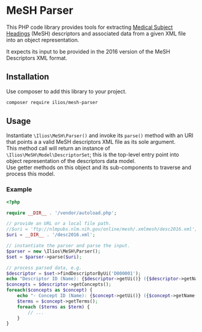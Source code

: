 # MeSH Parser

This PHP code library provides tools for extracting [Medical Subject Headings](https://www.nlm.nih.gov/mesh/) 
(MeSH) descriptors and associated data from a given XML file into an object representation.

It expects its input to be provided in the 2016 version of the MeSH Descriptors XML format.

## Installation

Use composer to add this library to your project.

```bash
composer require ilios/mesh-parser
```

## Usage

Instantiate `\Ilios\MeSH\Parser()` and invoke its `parse()` method with an URI that points a a valid MeSH descriptors 
XML file as its sole argument.  
This method call will return an instance of  `\Ilios\MeSH\Model\DescriptorSet`; this is the top-level entry point into
object representation of the descriptors data model.  
Use getter methods on this object and its sub-components to traverse and process this model.

### Example

```php
<?php

require __DIR__ . '/vendor/autoload.php';

// provide an URL or a local file path.
//$uri = 'ftp://nlmpubs.nlm.nih.gov/online/mesh/.xmlmesh/desc2016.xml';
$uri = __DIR__ . '/desc2016.xml';

// instantiate the parser and parse the input.
$parser = new \Ilios\MeSH\Parser();
$set = $parser->parse($uri);

// process parsed data, e.g.
$descriptor = $set->findDescriptorByUi('D000001');
echo "Descriptor ID (Name): {$descriptor->getUi()} ({$descriptor->getName()})\n";
$concepts = $descriptor->getConcepts();
foreach($concepts as $concept) {
    echo "- Concept ID (Name): {$concept->getUi()} ({$concept->getName()})\n";
    $terms = $concept->getTerms();
    foreach ($terms as $term) {
        // ...
    }
}
```
